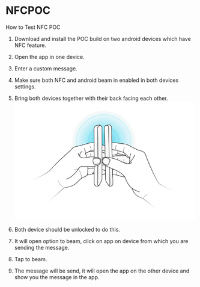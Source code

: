 # NFCPOC

How to Test NFC POC
1.	Download and install the POC build on two android devices which have NFC feature.
2.	Open the app in one device.
3.	Enter a custom message.
4.	Make sure both NFC and android beam in enabled in both devices settings.
5.	Bring both devices together with their back facing each other. 
![alt text](https://github.com/ManishKumar93/NFCPOC/blob/master/NFCPOC/NFCPOC.Android/Resources/drawable/ic_beam.png)
6.	Both device should be unlocked to do this.
7.	It will open option to beam, click on app on device from which you are sending the message. 
8.	Tap to beam. 
 
9.	The message will be send, it will open the app on the other device and show you the message in the app.
